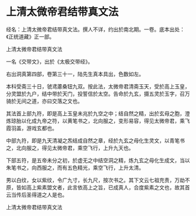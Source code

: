# 上清太微帝君结带真文法

经名：上清太微帝君结带真文法。撰人不详，约出於南北期。一卷。底本出处：《正统道藏》正一部。

上清太微帝君结带真文法

一名《交带文》，出於《太极交带经》。

右出洞真第四部，卷第三十一，陆先生真本具出，色数如左。

本科受斋三十日，虢鸢藘桑钮九双。按此法，太微帝君清斋玉天，受於高上玉皇，分灵盟於九户，结中带於天门，投誓信於太空。告命於九玄，摄五灵於玉字，召万骑於无间之道，亦曰交落之文也。

其法首上部九符，即是高上玉皇未兆於九空之中；结自然之精，出於玄母之胞，澄炼琼胎以化成九帝之符，以黄笔书之，北向服之，变形易容，得见太微帝君，乘飞霞羽盖，游戏玄都也。

中部九符，即是九天清凝之炁结成自然之章，经於九玄之母化生灵文，以青笔书之，北向服之，得见太微帝君，乘空飞行，上升九天也。

下部五符，是五帝未分之初，於虚无之中结空洞之精，炼九玄之母化生成文，当以朱笔书之，向西服之，而有五色精光，乘空飞行，上升太清。

男以白纹，女以紫纹，令广九寸，长九尺，按次书之。其下文云七祖充责，万劫不原，皆如高上紫素盟文者，此言依高上之旨，已成真人，合度紫素之文也，故其首云当传后圣得道之人是也。

上清太微帝君结带真文法
